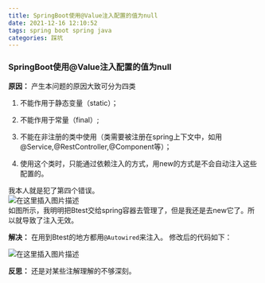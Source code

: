 ```yaml
---
title: SpringBoot使用@Value注入配置的值为null
date: 2021-12-16 12:10:52
tags: spring boot spring java
categories: 踩坑
---
```


<!--more-->

### SpringBoot使用\@Value注入配置的值为null

**原因：** 产生本问题的原因大致可分为四类

1.  不能作用于静态变量（static）；

2.  不能作用于常量（final）;

3.  不能在非注册的类中使用（类需要被注册在spring上下文中，如用\@Service,\@RestController,\@Component等）；

4.  使用这个类时，只能通过依赖注入的方式，用new的方式是不会自动注入这些配置的。

我本人就是犯了第四个错误。  
![在这里插入图片描述](https://img-blog.csdnimg.cn/3496e3b366c14258946fbcda480a76fd.png?x-oss-process=image/watermark,type_d3F5LXplbmhlaQ,shadow_50,text_Q1NETiBAZkZlZS1vcHM=,size_20,color_FFFFFF,t_70,g_se,x_16)  
如图所示，我明明把Btest交给spring容器去管理了，但是我还是去new它了。所以就导致了注入无效。

**解决：** 在用到Btest的地方都用`@Autowired`来注入。 修改后的代码如下：

![在这里插入图片描述](https://img-blog.csdnimg.cn/551a09e863ee43ff9717f5fb7d3fc4a5.png?x-oss-process=image/watermark,type_d3F5LXplbmhlaQ,shadow_50,text_Q1NETiBAZkZlZS1vcHM=,size_20,color_FFFFFF,t_70,g_se,x_16)

**反思：** 还是对某些注解理解的不够深刻。